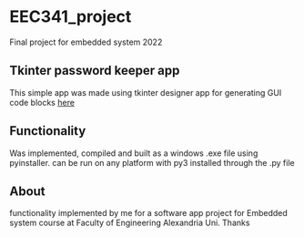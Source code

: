 # EEC341_project
Final project for embedded system 2022

## Tkinter password keeper app
This simple app was made using tkinter designer app for generating GUI code blocks [here](https://github.com/ParthJadhav/Tkinter-Designer#:~:text=Tkinter%20Designer%20was%20created%20to,files%20needed%20for%20the%20GUI.)

## Functionality
Was implemented, compiled and built as a windows .exe file using pyinstaller.
can be run on any platform with py3 installed through the .py file

## About
functionality implemented by me for a software app project for Embedded system course at Faculty of Engineering Alexandria Uni.
Thanks

